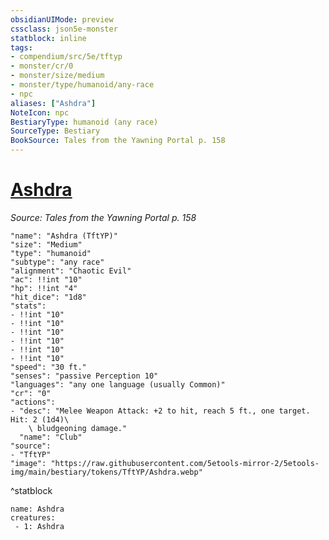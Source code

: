 ```yaml
---
obsidianUIMode: preview
cssclass: json5e-monster
statblock: inline
tags:
- compendium/src/5e/tftyp
- monster/cr/0
- monster/size/medium
- monster/type/humanoid/any-race
- npc
aliases: ["Ashdra"]
NoteIcon: npc
BestiaryType: humanoid (any race)
SourceType: Bestiary
BookSource: Tales from the Yawning Portal p. 158
---
```

# [Ashdra](2-Mechanics/CLI/bestiary/npc/ashdra-tftyp.md)
*Source: Tales from the Yawning Portal p. 158*  

```statblock
"name": "Ashdra (TftYP)"
"size": "Medium"
"type": "humanoid"
"subtype": "any race"
"alignment": "Chaotic Evil"
"ac": !!int "10"
"hp": !!int "4"
"hit_dice": "1d8"
"stats":
- !!int "10"
- !!int "10"
- !!int "10"
- !!int "10"
- !!int "10"
- !!int "10"
"speed": "30 ft."
"senses": "passive Perception 10"
"languages": "any one language (usually Common)"
"cr": "0"
"actions":
- "desc": "Melee Weapon Attack: +2 to hit, reach 5 ft., one target. Hit: 2 (1d4)\
    \ bludgeoning damage."
  "name": "Club"
"source":
- "TftYP"
"image": "https://raw.githubusercontent.com/5etools-mirror-2/5etools-img/main/bestiary/tokens/TftYP/Ashdra.webp"
```
^statblock

```encounter-table
name: Ashdra
creatures:
 - 1: Ashdra
```